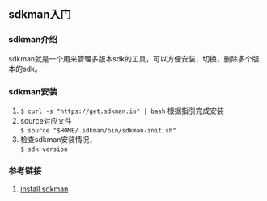 ## sdkman入门
### sdkman介绍
sdkman就是一个用来管理多版本sdk的工具，可以方便安装，切换，删除多个版本的sdk。
### sdkman安装
1. ```$ curl -s "https://get.sdkman.io" | bash```  根据指引完成安装
2. source对应文件  
   ```$ source "$HOME/.sdkman/bin/sdkman-init.sh"```
3. 检查sdkman安装情况，  
   ```$ sdk version```
### 参考链接
1. [install sdkman](https://sdkman.io/install)